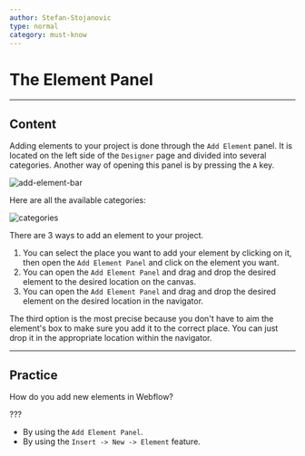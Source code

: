 ```yaml
---
author: Stefan-Stojanovic
type: normal
category: must-know
---
```


# The Element Panel


---

## Content

Adding elements to your project is done through the `Add Element` panel. It is located on the left side of the `Designer` page and divided into several categories. Another way of opening this panel is by pressing the `A` key.

![add-element-bar](https://img.enkipro.com/b51113cb0c5d67f7fba96474f7847178.png)

Here are all the available categories:

![categories](https://img.enkipro.com/bf5476f45a3949d799dfe79d010e3436.png)

There are 3 ways to add an element to your project. 

1. You can select the place you want to add your element by clicking on it, then open the `Add Element Panel` and click on the element you want.
2. You can open the `Add Element Panel` and drag and drop the desired element to the desired location on the canvas.
3. You can open the `Add Element Panel` and drag and drop the desired element on the desired location in the navigator.

The third option is the most precise because you don't have to aim the element's box to make sure you add it to the correct place. You can just drop it in the appropriate location within the navigator.


---

## Practice

How do you add new elements in Webflow?

???

- By using the `Add Element Panel`.
- By using the `Insert -> New -> Element` feature.
 
